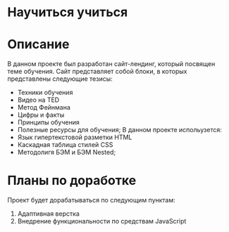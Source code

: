 # Научиться учиться #

# Описание #
В данном проекте был разработан сайт-лендинг, который посвящен теме обучения. Сайт представляет собой блоки, в которых представлены следующие тезисы:
* Техники обучения
* Видео нa TED
* Метод Фейнмана
* Цифры и факты
* Принципы обучения
* Полезные ресурсы для обучения;
В данном проекте испольузется:
* Язык гипертекстовой разметки HTML
* Каскадная таблица стилей CSS
* Методолигя БЭМ и БЭМ Nested;

# Планы по доработке #
Проект будет дорабатываться по следующим пунктам:
1. Адаптивная верстка
2. Внедрение функциональности по средствам JavaScript
